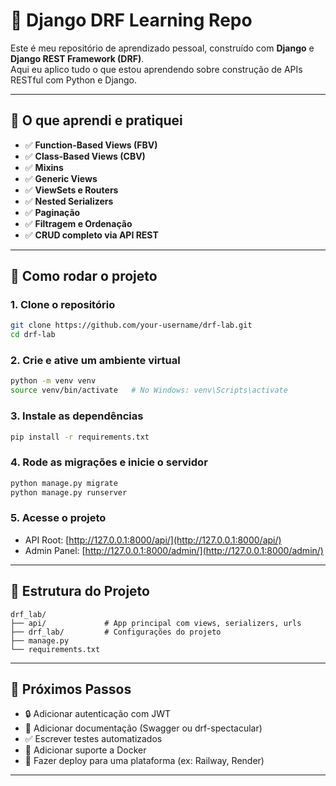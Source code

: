 # 🧠 Django DRF Learning Repo

Este é meu repositório de aprendizado pessoal, construído com **Django** e **Django REST Framework (DRF)**.  
Aqui eu aplico tudo o que estou aprendendo sobre construção de APIs RESTful com Python e Django.

---

## 🔧 O que aprendi e pratiquei

- ✅ **Function-Based Views (FBV)**
- ✅ **Class-Based Views (CBV)**
- ✅ **Mixins**
- ✅ **Generic Views**
- ✅ **ViewSets e Routers**
- ✅ **Nested Serializers**
- ✅ **Paginação**
- ✅ **Filtragem e Ordenação**
- ✅ **CRUD completo via API REST**

---

## 🚀 Como rodar o projeto

### 1. Clone o repositório

```bash
git clone https://github.com/your-username/drf-lab.git
cd drf-lab
````

### 2. Crie e ative um ambiente virtual

```bash
python -m venv venv
source venv/bin/activate   # No Windows: venv\Scripts\activate
```

### 3. Instale as dependências

```bash
pip install -r requirements.txt
```

### 4. Rode as migrações e inicie o servidor

```bash
python manage.py migrate
python manage.py runserver
```

### 5. Acesse o projeto

* API Root: [http://127.0.0.1:8000/api/](http://127.0.0.1:8000/api/)
* Admin Panel: [http://127.0.0.1:8000/admin/](http://127.0.0.1:8000/admin/)

---

## 📁 Estrutura do Projeto

```
drf_lab/
├── api/             # App principal com views, serializers, urls
├── drf_lab/         # Configurações do projeto
├── manage.py
└── requirements.txt
```

---

## 🧪 Próximos Passos

* 🔒 Adicionar autenticação com JWT
* 📄 Adicionar documentação (Swagger ou drf-spectacular)
* ✅ Escrever testes automatizados
* 🐳 Adicionar suporte a Docker
* 🚀 Fazer deploy para uma plataforma (ex: Railway, Render)

---
